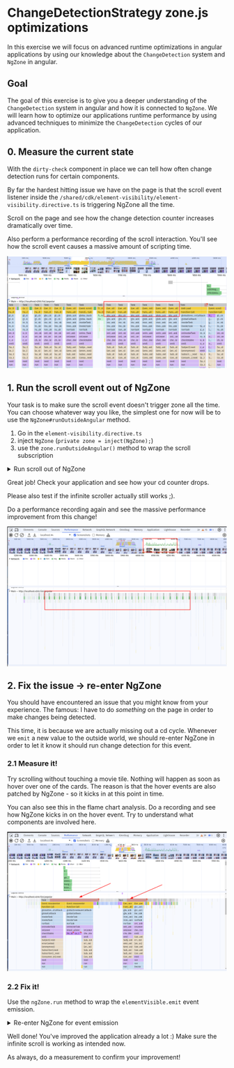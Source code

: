# ChangeDetectionStrategy zone.js optimizations

In this exercise we will focus on advanced runtime optimizations in angular applications by using our knowledge about
the `ChangeDetection` system and `NgZone` in angular.

## Goal

The goal of this exercise is to give you a deeper understanding of the `ChangeDetection` system in angular and how it
is connected to `NgZone`. We will learn how to optimize our applications runtime performance by using advanced techniques
to minimize the `ChangeDetection` cycles of our application.

## 0. Measure the current state

With the `dirty-check` component in place we can tell how often change detection runs for certain
components.

By far the hardest hitting issue we have on the page is that the scroll event listener inside
the `/shared/cdk/element-visibility/element-visibility.directive.ts` is triggering NgZone
all the time.

Scroll on the page and see how the change detection counter increases dramatically over time.

Also perform a performance recording of the scroll interaction. You'll see how the scroll
event causes a massive amount of scripting time.

![blocking-scroll-event.jpg](images/ng-zone/blocking-scroll-event.jpg)

## 1. Run the scroll event out of NgZone

Your task is to make sure the scroll event doesn't trigger zone all the time. You can choose whatever way you like, the simplest one for now 
will be to use the `NgZone#runOutsideAngular` method.

1. Go in the `element-visibility.directive.ts`
2. inject `NgZone` (`private zone = inject(NgZone);`)
3. use the `zone.runOutsideAngular()` method to wrap the scroll subscription


<details>
  <summary>Run scroll out of NgZone</summary>

```ts

// /shared/cdk/element-visibility/element-visibility.directive.ts

private zone = inject(NgZone); // 👈️👈️👈️

constructor() {
  this.zone.runOutsideAngular(() => { // 👈️👈️👈️
    fromEvent(document, 'scroll')
      .pipe(
        filter(() => !!document.scrollingElement),
        map(() => {
          const { scrollTop, clientHeight } = document.scrollingElement!;
          return (
            scrollTop + clientHeight + 100 >=
            this.elementRef.nativeElement.offsetTop
          );
        }),
        filter(Boolean),
      )
      .subscribe(() => this.elementVisible.emit());
  });
}
```

</details>

Great job! Check your application and see how your cd counter drops.

Please also test if the infinite scroller actually still works ;).

Do a performance recording again and see the massive performance improvement from this change!

![non-blocking-scroll.png](images/ng-zone/non-blocking-scroll.png)

## 2. Fix the issue -> re-enter NgZone

You should have encountered an issue that you might know from your experience. The famous: I have to do _something_ on the
page in order to make changes being detected.

This time, it is because we are actually missing out a cd cycle. Whenever we `emit` a new value to the outside world, we should
re-enter NgZone in order to let it know it should run change detection for this event.

### 2.1 Measure it!

Try scrolling without touching a movie tile. Nothing will happen as soon as hover over one of the
cards. The reason is that the hover events are also patched by NgZone - so it kicks in at this point
in time.

You can also see this in the flame chart analysis. Do a recording and see how NgZone kicks in
on the hover event. Try to understand what components are involved here.

![trigger-zone-on-mouseenter.png](images/ng-zone/trigger-zone-on-mouseenter.png)

### 2.2 Fix it!

Use the `ngZone.run` method to wrap the `elementVisible.emit` event emission.

<details>
  <summary>Re-enter NgZone for event emission</summary>

```ts

// /shared/cdk/element-visibility/element-visibility.directive.ts

private zone = inject(NgZone);

constructor() {
  this.zone.runOutsideAngular(() => {
    fromEvent(document, 'scroll')
      .pipe(
        filter(() => !!document.scrollingElement),
        map(() => {
          const { scrollTop, clientHeight } = document.scrollingElement!;
          return (
            scrollTop + clientHeight + 100 >=
            this.elementRef.nativeElement.offsetTop
          );
        }),
        filter(Boolean),
      )
      .subscribe(() => {
        this.zone.run(() => { // 👈️👈️👈️
          this.elementVisible.emit()
        });
      });
  });
}
```

</details>

Well done! You've improved the application already a lot :) Make sure the infinite scroll is working as intended now.

As always, do a measurement to confirm your improvement!
